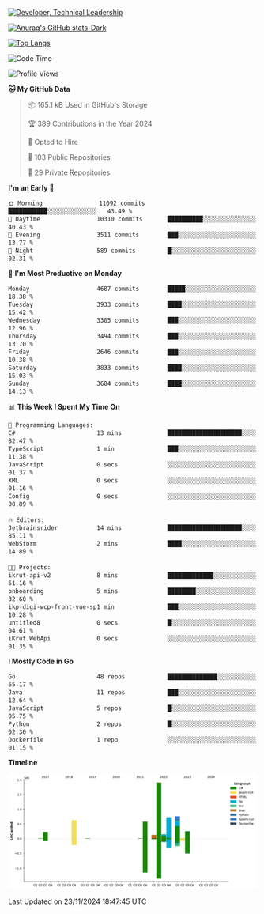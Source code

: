<div>
  <a href="https://www.linkedin.com/in/arielpineiro/" target="_blank" rel="nofollow noopener noreferrer">
    <img src="https://img.shields.io/badge/-LinkedIn-%230077B5?style=for-the-badge&logo=linkedin&logoColor=white" alt="Developer, Technical Leadership" title="Ariel Piñeiro">
  </a>
</div>

[![Anurag's GitHub stats-Dark](https://github-readme-stats.vercel.app/api?username=arielsrv&show_icons=true&theme=dark#gh-dark-mode-only)](https://github.com/anuraghazra/github-readme-stats#gh-dark-mode-only)

[![Top Langs](https://github-readme-stats.vercel.app/api/top-langs/?username=arielsrv&layout=compact&langs_count=10&theme=dark#gh-dark-mode-only)](https://github.com/anuraghazra/github-readme-stats&theme=dark#gh-dark-mode-only)

<!--START_SECTION:waka-->
![Code Time](http://img.shields.io/badge/Code%20Time-1%2C107%20hrs%2035%20mins-blue)

![Profile Views](http://img.shields.io/badge/Profile%20Views-1-blue)

**🐱 My GitHub Data** 

> 📦 165.1 kB Used in GitHub's Storage 
 > 
> 🏆 389 Contributions in the Year 2024
 > 
> 💼 Opted to Hire
 > 
> 📜 103 Public Repositories 
 > 
> 🔑 29 Private Repositories 
 > 
**I'm an Early 🐤** 

```text
🌞 Morning                11092 commits       ███████████░░░░░░░░░░░░░░   43.49 % 
🌆 Daytime                10310 commits       ██████████░░░░░░░░░░░░░░░   40.43 % 
🌃 Evening                3511 commits        ███░░░░░░░░░░░░░░░░░░░░░░   13.77 % 
🌙 Night                  589 commits         █░░░░░░░░░░░░░░░░░░░░░░░░   02.31 % 
```
📅 **I'm Most Productive on Monday** 

```text
Monday                   4687 commits        █████░░░░░░░░░░░░░░░░░░░░   18.38 % 
Tuesday                  3933 commits        ████░░░░░░░░░░░░░░░░░░░░░   15.42 % 
Wednesday                3305 commits        ███░░░░░░░░░░░░░░░░░░░░░░   12.96 % 
Thursday                 3494 commits        ███░░░░░░░░░░░░░░░░░░░░░░   13.70 % 
Friday                   2646 commits        ███░░░░░░░░░░░░░░░░░░░░░░   10.38 % 
Saturday                 3833 commits        ████░░░░░░░░░░░░░░░░░░░░░   15.03 % 
Sunday                   3604 commits        ████░░░░░░░░░░░░░░░░░░░░░   14.13 % 
```


📊 **This Week I Spent My Time On** 

```text
💬 Programming Languages: 
C#                       13 mins             █████████████████████░░░░   82.47 % 
TypeScript               1 min               ███░░░░░░░░░░░░░░░░░░░░░░   11.38 % 
JavaScript               0 secs              ░░░░░░░░░░░░░░░░░░░░░░░░░   01.37 % 
XML                      0 secs              ░░░░░░░░░░░░░░░░░░░░░░░░░   01.16 % 
Config                   0 secs              ░░░░░░░░░░░░░░░░░░░░░░░░░   00.89 % 

🔥 Editors: 
Jetbrainsrider           14 mins             █████████████████████░░░░   85.11 % 
WebStorm                 2 mins              ████░░░░░░░░░░░░░░░░░░░░░   14.89 % 

🐱‍💻 Projects: 
ikrut-api-v2             8 mins              █████████████░░░░░░░░░░░░   51.16 % 
onboarding               5 mins              ████████░░░░░░░░░░░░░░░░░   32.60 % 
ikp-digi-wcp-front-vue-sp1 min               ███░░░░░░░░░░░░░░░░░░░░░░   10.28 % 
untitled8                0 secs              █░░░░░░░░░░░░░░░░░░░░░░░░   04.61 % 
iKrut.WebApi             0 secs              ░░░░░░░░░░░░░░░░░░░░░░░░░   01.35 % 
```

**I Mostly Code in Go** 

```text
Go                       48 repos            ██████████████░░░░░░░░░░░   55.17 % 
Java                     11 repos            ███░░░░░░░░░░░░░░░░░░░░░░   12.64 % 
JavaScript               5 repos             █░░░░░░░░░░░░░░░░░░░░░░░░   05.75 % 
Python                   2 repos             █░░░░░░░░░░░░░░░░░░░░░░░░   02.30 % 
Dockerfile               1 repo              ░░░░░░░░░░░░░░░░░░░░░░░░░   01.15 % 
```



**Timeline**

![Lines of Code chart](https://raw.githubusercontent.com/arielsrv/arielsrv/main/assets/bar_graph.png)


 Last Updated on 23/11/2024 18:47:45 UTC
<!--END_SECTION:waka-->
